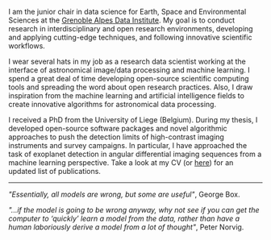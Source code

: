 I am the junior chair in data science for Earth, Space and Environmental Sciences at the [Grenoble Alpes Data Institute](https://data-institute.univ-grenoble-alpes.fr/). My goal is to conduct research in interdisciplinary and open research environments, developing and applying cutting-edge techniques, and following innovative scientific workflows.

I wear several hats in my job as a research data scientist working at the interface of astronomical image/data processing and machine learning. I spend a great deal of time developing open-source scientific computing tools and spreading the word about open research practices. Also, I draw inspiration from the machine learning and artificial intelligence fields to create innovative algorithms for astronomical data processing.   

I received a PhD from the University of Liege (Belgium). During my thesis, I developed open-source software packages and novel algorithmic approaches to push the detection limits of high-contrast imaging instruments and survey campaigns. In particular, I have approached the task of exoplanet detection in angular differential imaging sequences from a machine learning perspective. Take a look at my CV (or [here](https://scholar.google.fr/citations?user=UJBh1DUAAAAJ&hl=en)) for an updated list of publications.


------------


_"Essentially, all models are wrong, but some are useful"_, George Box.

_"...if the model is going to be wrong anyway, why not see if you can get the computer to ‘quickly’ learn a model from the data, rather than have a human laboriously derive a model from a lot of thought"_, Peter Norvig.